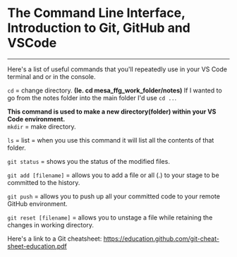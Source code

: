 # The Command Line Interface, Introduction to Git, GitHub and VSCode

---
Here's a list of useful commands that you'll repeatedly use in your VS Code terminal and or in the console.

`cd` = change directory.
**(Ie. cd mesa_ffg_work_folder/notes)**
If I wanted to go from the notes folder into the main folder I'd use `cd ..`.

**This command is used to make a new directory(folder) within your VS Code environment.**
<br>`mkdir` = make directory.

`ls` = list = when you use this command it will list all the contents of that folder.

`git status` = shows you the status of the modified files.

`git add [filename]` = allows you to add a file or all (.) to your stage to be committed to the history.

`git push` = allows you to push up all your committed code to your remote GitHub environment. 

`git reset [filename]` = allows you to unstage a file while retaining the changes in working directory.

Here's a link to a Git cheatsheet:
https://education.github.com/git-cheat-sheet-education.pdf
